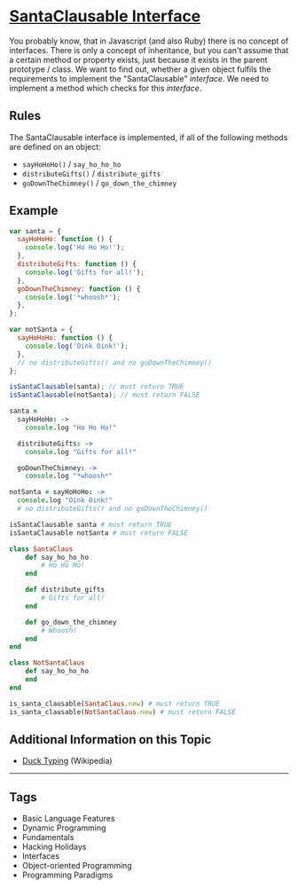 # [SantaClausable Interface](https://www.codewars.com/kata/52b50a20fa0e77b304000103)

You probably know, that in Javascript (and also Ruby) there is no concept of interfaces. There is only a concept of inheritance, but you can't assume that a certain method or property exists, just because it exists in the parent prototype / class. We want to find out, whether a given object fulfils the requirements to implement the "SantaClausable" _interface_. We need to implement a method which checks for this _interface_.

## Rules

The SantaClausable interface is implemented, if all of the following methods are defined on an object:

- `sayHoHoHo()` / `say_ho_ho_ho`
- `distributeGifts()` / `distribute_gifts`
- `goDownTheChimney()` / `go_down_the_chimney`

## Example

```javascript
var santa = {
  sayHoHoHo: function () {
    console.log('Ho Ho Ho!');
  },
  distributeGifts: function () {
    console.log('Gifts for all!');
  },
  goDownTheChimney: function () {
    console.log('*whoosh*');
  },
};

var notSanta = {
  sayHoHoHo: function () {
    console.log('Oink Oink!');
  },
  // no distributeGifts() and no goDownTheChimney()
};

isSantaClausable(santa); // must return TRUE
isSantaClausable(notSanta); // must return FALSE
```

```coffeescript
santa =
  sayHoHoHo: ->
    console.log "Ho Ho Ho!"

  distributeGifts: ->
    console.log "Gifts for all!"

  goDownTheChimney: ->
    console.log "*whoosh*"

notSanta = sayHoHoHo: ->
  console.log "Oink Oink!"
  # no distributeGifts() and no goDownTheChimney()

isSantaClausable santa # must return TRUE
isSantaClausable notSanta # must return FALSE
```

```ruby
class SantaClaus
    def say_ho_ho_ho
        # Ho Ho Ho!
    end

    def distribute_gifts
        # Gifts for all!
    end

    def go_down_the_chimney
        # Whoosh!
    end
end

class NotSantaClaus
    def say_ho_ho_ho
    end
end

is_santa_clausable(SantaClaus.new) # must return TRUE
is_santa_clausable(NotSantaClaus.new) # must return FALSE
```

## Additional Information on this Topic

- [Duck Typing](http://en.wikipedia.org/wiki/Duck_typing) (Wikipedia)

---

## Tags

- Basic Language Features
- Dynamic Programming
- Fundamentals
- Hacking Holidays
- Interfaces
- Object-oriented Programming
- Programming Paradigms
